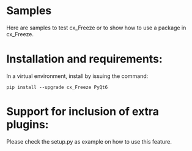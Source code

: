 # Samples

Here are samples to test cx_Freeze or to show how to use a package in cx_Freeze.

# Installation and requirements:

In a virtual environment, install by issuing the command:

```
pip install --upgrade cx_Freeze PyQt6
```

# Support for inclusion of extra plugins:

Please check the setup.py as example on how to use this feature.

